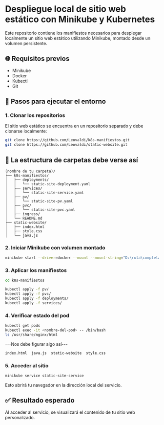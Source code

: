 # Despliegue local de sitio web estático con Minikube y Kubernetes

Este repositorio contiene los manifiestos necesarios para desplegar localmente un sitio web estático utilizando Minikube, montado desde un volumen persistente.

## 🌐 Requisitos previos

- Minikube
- Docker
- Kubectl
- Git

## 🚀 Pasos para ejecutar el entorno

### 1. Clonar los repositorios

El sitio web estático se encuentra en un repositorio separado y debe clonarse localmente:

```bash
git clone https://github.com/Leovaldi/k8s-manifiestos.git
git clone https://github.com/Leovaldi/static-website.git
```

## 📁 La estructura de carpetas debe verse así

```
(nombre de tu carpeta)/
├── k8s-manifiestos/
│   ├── deployments/
│   │   └── static-site-deployment.yaml
│   ├── services/
│   │   └── static-site-service.yaml
│   ├── pv/
│   │   └── static-site-pv.yaml
│   ├── pvc/
│   │   └── static-site-pvc.yaml
│   ├── ingress/
│   └── README.md  
├── static-website/
│   ├── index.html
│   ├── style.css
│   └── java.js
```

### 2. Iniciar Minikube con volumen montado

```bash
minikube start --driver=docker --mount --mount-string="D:\ruta\completa\a\static-website:/mnt/web"
```

### 3. Aplicar los manifiestos

```bash
cd k8s-manifiestos

kubectl apply -f pv/
kubectl apply -f pvc/
kubectl apply -f deployments/
kubectl apply -f services/
```

### 4. Verificar estado del pod

```bash
kubectl get pods
kubectl exec -it <nombre-del-pod> -- /bin/bash
ls /usr/share/nginx/html
```

---Nos debe figurar algo así---

```bash
index.html  java.js  static-website  style.css
```

### 5. Acceder al sitio

```bash
minikube service static-site-service
```

Esto abrirá tu navegador en la dirección local del servicio.

## ✅ Resultado esperado

Al acceder al servicio, se visualizará el contenido de tu sitio web personalizado.